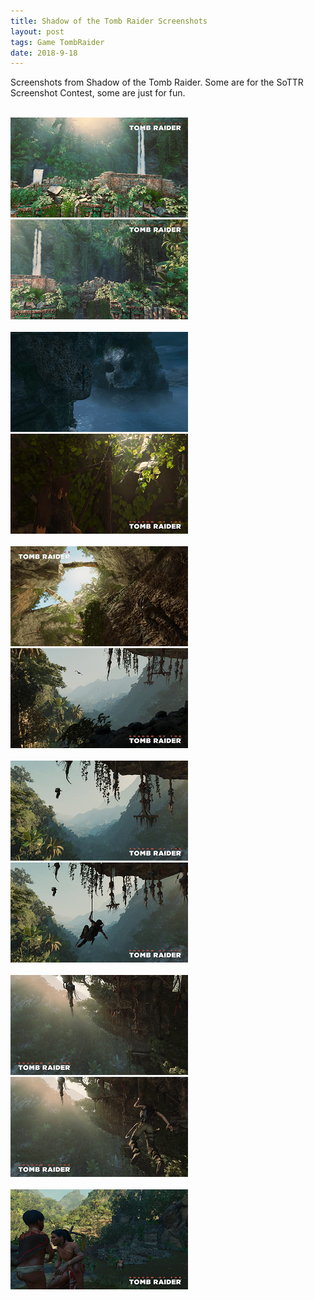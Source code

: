 ```yaml
---
title: Shadow of the Tomb Raider Screenshots
layout: post
tags: Game TombRaider
date: 2018-9-18
---
```

Screenshots from Shadow of the Tomb Raider.
Some are for the SoTTR Screenshot Contest, some are just for fun.
<br/><br/>

<a target="_blank" href="../old_backup/images/sottr/2018.09.15 - 21.14.30.70.png">
<img src="../assets/img/sottr_tb/2018.09.15 - 21.14.30.70.png" height="160">
</a>
<a target="_blank" href="../old_backup/images/sottr/2018.09.15 - 21.17.42.74.png">
<img src="../assets/img/sottr_tb/2018.09.15 - 21.17.42.74.png" height="160">
</a>
<br/><br/>

<a target="_blank" href="../old_backup/images/sottr/2018.09.15 - 13.53.45.34.png">
<img src="../assets/img/sottr_tb/2018.09.15 - 13.53.45.34.png" height="160">
</a>
<a target="_blank" href="../old_backup/images/sottr/2018.09.16 - 00.33.37.29.png">
<img src="../assets/img/sottr_tb/2018.09.16 - 00.33.37.29.png" height="160">
</a>
<br/><br/>

<a target="_blank" href="../old_backup/images/sottr/2018.09.16 - 00.41.27.93.png">
<img src="../assets/img/sottr_tb/2018.09.16 - 00.41.27.93.png" height="160">
</a>
<a target="_blank" href="../old_backup/images/sottr/2018.09.16 - 00.48.20.86.png">
<img src="../assets/img/sottr_tb/2018.09.16 - 00.48.20.86.png" height="160">
</a>
<br/><br/>

<a target="_blank" href="../old_backup/images/sottr/2018.09.16 - 00.56.04.89.png">
<img src="../assets/img/sottr_tb/2018.09.16 - 00.56.04.89.png" height="160">
</a>
<a target="_blank" href="../old_backup/images/sottr/2018.09.16 - 00.58.07.92.png">
<img src="../assets/img/sottr_tb/2018.09.16 - 00.58.07.92.png" height="160">
</a>
<br/><br/>

<a target="_blank" href="../old_backup/images/sottr/2018.09.16 - 01.03.22.75.png">
<img src="../assets/img/sottr_tb/2018.09.16 - 01.03.22.75.png" height="160">
</a>
<a target="_blank" href="../old_backup/images/sottr/2018.09.16 - 01.05.37.79.png">
<img src="../assets/img/sottr_tb/2018.09.16 - 01.05.37.79.png" height="160">
</a>
<br/><br/>

<a target="_blank" href="../old_backup/images/sottr/2018.09.16 - 01.30.52.72.png">
<img src="../assets/img/sottr_tb/2018.09.16 - 01.30.52.72.png" height="160">
</a>							
